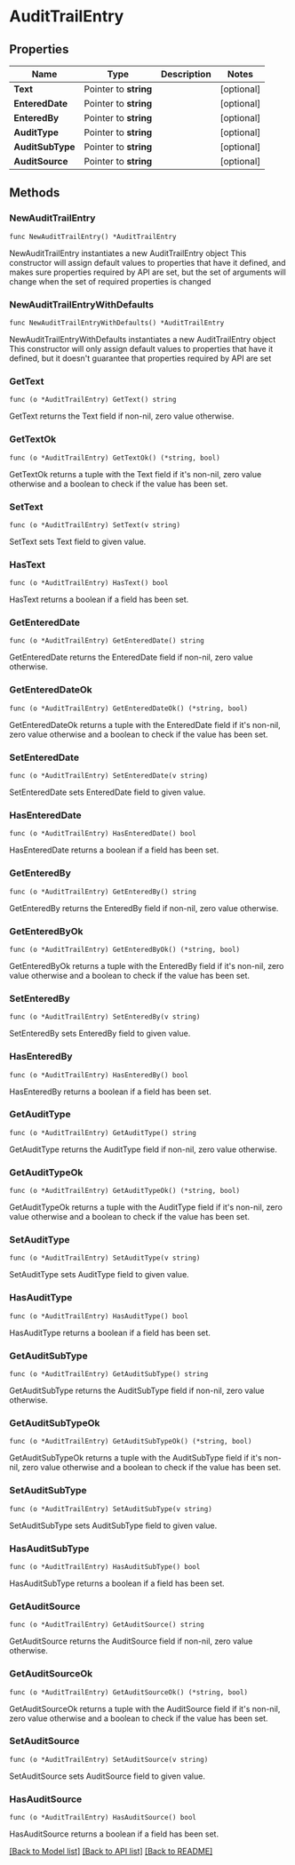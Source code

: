 # AuditTrailEntry

## Properties

Name | Type | Description | Notes
------------ | ------------- | ------------- | -------------
**Text** | Pointer to **string** |  | [optional] 
**EnteredDate** | Pointer to **string** |  | [optional] 
**EnteredBy** | Pointer to **string** |  | [optional] 
**AuditType** | Pointer to **string** |  | [optional] 
**AuditSubType** | Pointer to **string** |  | [optional] 
**AuditSource** | Pointer to **string** |  | [optional] 

## Methods

### NewAuditTrailEntry

`func NewAuditTrailEntry() *AuditTrailEntry`

NewAuditTrailEntry instantiates a new AuditTrailEntry object
This constructor will assign default values to properties that have it defined,
and makes sure properties required by API are set, but the set of arguments
will change when the set of required properties is changed

### NewAuditTrailEntryWithDefaults

`func NewAuditTrailEntryWithDefaults() *AuditTrailEntry`

NewAuditTrailEntryWithDefaults instantiates a new AuditTrailEntry object
This constructor will only assign default values to properties that have it defined,
but it doesn't guarantee that properties required by API are set

### GetText

`func (o *AuditTrailEntry) GetText() string`

GetText returns the Text field if non-nil, zero value otherwise.

### GetTextOk

`func (o *AuditTrailEntry) GetTextOk() (*string, bool)`

GetTextOk returns a tuple with the Text field if it's non-nil, zero value otherwise
and a boolean to check if the value has been set.

### SetText

`func (o *AuditTrailEntry) SetText(v string)`

SetText sets Text field to given value.

### HasText

`func (o *AuditTrailEntry) HasText() bool`

HasText returns a boolean if a field has been set.

### GetEnteredDate

`func (o *AuditTrailEntry) GetEnteredDate() string`

GetEnteredDate returns the EnteredDate field if non-nil, zero value otherwise.

### GetEnteredDateOk

`func (o *AuditTrailEntry) GetEnteredDateOk() (*string, bool)`

GetEnteredDateOk returns a tuple with the EnteredDate field if it's non-nil, zero value otherwise
and a boolean to check if the value has been set.

### SetEnteredDate

`func (o *AuditTrailEntry) SetEnteredDate(v string)`

SetEnteredDate sets EnteredDate field to given value.

### HasEnteredDate

`func (o *AuditTrailEntry) HasEnteredDate() bool`

HasEnteredDate returns a boolean if a field has been set.

### GetEnteredBy

`func (o *AuditTrailEntry) GetEnteredBy() string`

GetEnteredBy returns the EnteredBy field if non-nil, zero value otherwise.

### GetEnteredByOk

`func (o *AuditTrailEntry) GetEnteredByOk() (*string, bool)`

GetEnteredByOk returns a tuple with the EnteredBy field if it's non-nil, zero value otherwise
and a boolean to check if the value has been set.

### SetEnteredBy

`func (o *AuditTrailEntry) SetEnteredBy(v string)`

SetEnteredBy sets EnteredBy field to given value.

### HasEnteredBy

`func (o *AuditTrailEntry) HasEnteredBy() bool`

HasEnteredBy returns a boolean if a field has been set.

### GetAuditType

`func (o *AuditTrailEntry) GetAuditType() string`

GetAuditType returns the AuditType field if non-nil, zero value otherwise.

### GetAuditTypeOk

`func (o *AuditTrailEntry) GetAuditTypeOk() (*string, bool)`

GetAuditTypeOk returns a tuple with the AuditType field if it's non-nil, zero value otherwise
and a boolean to check if the value has been set.

### SetAuditType

`func (o *AuditTrailEntry) SetAuditType(v string)`

SetAuditType sets AuditType field to given value.

### HasAuditType

`func (o *AuditTrailEntry) HasAuditType() bool`

HasAuditType returns a boolean if a field has been set.

### GetAuditSubType

`func (o *AuditTrailEntry) GetAuditSubType() string`

GetAuditSubType returns the AuditSubType field if non-nil, zero value otherwise.

### GetAuditSubTypeOk

`func (o *AuditTrailEntry) GetAuditSubTypeOk() (*string, bool)`

GetAuditSubTypeOk returns a tuple with the AuditSubType field if it's non-nil, zero value otherwise
and a boolean to check if the value has been set.

### SetAuditSubType

`func (o *AuditTrailEntry) SetAuditSubType(v string)`

SetAuditSubType sets AuditSubType field to given value.

### HasAuditSubType

`func (o *AuditTrailEntry) HasAuditSubType() bool`

HasAuditSubType returns a boolean if a field has been set.

### GetAuditSource

`func (o *AuditTrailEntry) GetAuditSource() string`

GetAuditSource returns the AuditSource field if non-nil, zero value otherwise.

### GetAuditSourceOk

`func (o *AuditTrailEntry) GetAuditSourceOk() (*string, bool)`

GetAuditSourceOk returns a tuple with the AuditSource field if it's non-nil, zero value otherwise
and a boolean to check if the value has been set.

### SetAuditSource

`func (o *AuditTrailEntry) SetAuditSource(v string)`

SetAuditSource sets AuditSource field to given value.

### HasAuditSource

`func (o *AuditTrailEntry) HasAuditSource() bool`

HasAuditSource returns a boolean if a field has been set.


[[Back to Model list]](../README.md#documentation-for-models) [[Back to API list]](../README.md#documentation-for-api-endpoints) [[Back to README]](../README.md)


